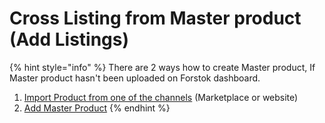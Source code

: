 # Cross Listing from Master product (Add Listings)

{% hint style="info" %}
There are 2 ways how to create Master product, If Master product hasn't been uploaded on Forstok dashboard.

1. [Import Product from one of the channels](import-product-from-channels.md) (Marketplace or website)
2. [Add Master Product](add-master-product.md)&#x20;
{% endhint %}
